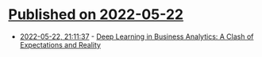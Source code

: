 # [Published on 2022-05-22](index.md)

* [2022-05-22, 21:11:37](https://news.ycombinator.com/item?id=31472836) - [Deep Learning in Business Analytics: A Clash of Expectations and Reality](https://arxiv.org/abs/2205.09337)
